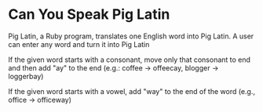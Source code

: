 # Can You Speak Pig Latin
Pig Latin, a Ruby program, translates one English word into Pig Latin.
A user can enter any word and turn it into Pig Latin

If the given word starts with a consonant, move only that consonant to end and then add "ay" to the end (e.g.: coffee -> offeecay, blogger -> loggerbay)

If the given word starts with a vowel, add "way" to the end of the word (e.g., office -> officeway)

